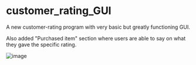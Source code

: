 # customer_rating_GUI
A new customer-rating program with very basic but greatly functioning GUI.

Also added "Purchased item" section where users are able to say on what they gave the specific rating.

![image](https://github.com/user-attachments/assets/7c8f4518-596e-4f09-9162-8a30fce5d02c)
